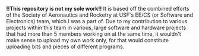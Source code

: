 **!!This repository is not my sole work!!** It is based off the combined efforts of the Society of Aeronautics and Rocketry at USF's EE/CS (or Software and Electronics) team, which I was a part of. Due to my contribution to various projects within this team in various, large software and hardware projects that had more than 5 members working on at the same time, it wouldn't make sense to upload my own work only, for that would constitute uploading bits and pieces of different programs. 

